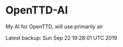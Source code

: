 # OpenTTD-AI
My AI for OpenTTD, will use primarily air

Latest backup: Sun Sep 22 19:28:01 UTC 2019
